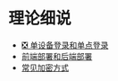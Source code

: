 # 理论细说

- [❎ 单设备登录和单点登录](./01_单设备登录和单点登录.md)
- [前端部署和后端部署](./02_前端部署和后端部署.md)
- [常见加密方式](./03_常见加密方式.md)
